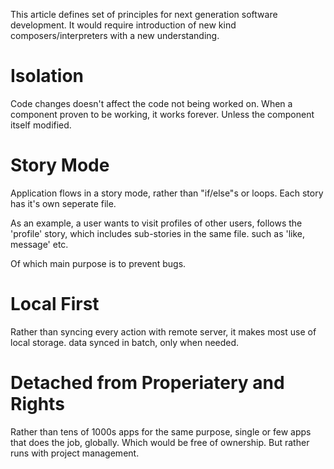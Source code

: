 This article defines set of principles for next generation software development. It would require introduction of new kind composers/interpreters with a new understanding.

# Isolation
Code changes doesn't affect the code not being worked on.
When a component proven to be working, it works forever. Unless the component itself modified.

# Story Mode
Application flows in a story mode, rather than "if/else"s or loops. Each story has it's own seperate file.

As an example, a user wants to visit profiles of other users, follows the 'profile' story, which includes sub-stories in the same file. such as 'like, message' etc.

Of which main purpose is to prevent bugs.

# Local First
Rather than syncing every action with remote server, it makes most use of local storage. data synced in batch, only when needed.

# Detached from Properiatery and Rights
Rather than tens of 1000s apps for the same purpose, single or few apps that does the job, globally. Which would be free of ownership. But rather runs with project management.
